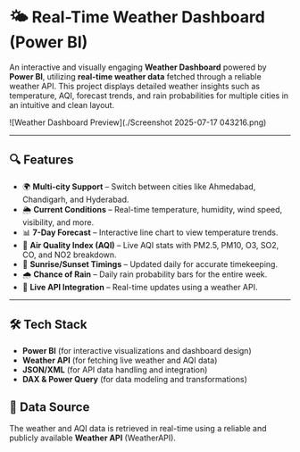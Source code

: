 # 🌤️ Real-Time Weather Dashboard (Power BI)

An interactive and visually engaging **Weather Dashboard** powered by **Power BI**, utilizing **real-time weather data** fetched through a reliable weather API. This project displays detailed weather insights such as temperature, AQI, forecast trends, and rain probabilities for multiple cities in an intuitive and clean layout.

![Weather Dashboard Preview](./Screenshot 2025-07-17 043216.png)

---

## 🔍 Features

- 🌍 **Multi-city Support** – Switch between cities like Ahmedabad, Chandigarh, and Hyderabad.
- 🌦️ **Current Conditions** – Real-time temperature, humidity, wind speed, visibility, and more.
- 📊 **7-Day Forecast** – Interactive line chart to view temperature trends.
- 💨 **Air Quality Index (AQI)** – Live AQI stats with PM2.5, PM10, O3, SO2, CO, and NO2 breakdown.
- 🌅 **Sunrise/Sunset Timings** – Updated daily for accurate timekeeping.
- 🌧️ **Chance of Rain** – Daily rain probability bars for the entire week.
- 🔄 **Live API Integration** – Real-time updates using a weather API.

---

## 🛠️ Tech Stack

- **Power BI** (for interactive visualizations and dashboard design)
- **Weather API** (for fetching live weather and AQI data)
- **JSON/XML** (for API data handling and integration)
- **DAX & Power Query** (for data modeling and transformations)


## 🔗 Data Source
The weather and AQI data is retrieved in real-time using a reliable and publicly available **Weather API** (WeatherAPI).
